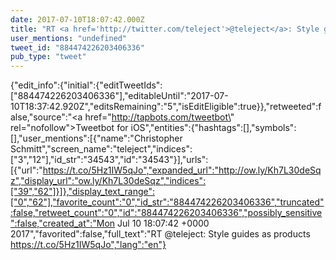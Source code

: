 ```yaml
---
date: 2017-07-10T18:07:42.000Z
title: "RT <a href='http://twitter.com/teleject'>@teleject</a>: Style guides as products https://t.co/5Hz1IW5qJo″"
user_mentions: "undefined"
tweet_id: "884474226203406336"
pub_type: "tweet"
---
```

{"edit_info":{"initial":{"editTweetIds":["884474226203406336"],"editableUntil":"2017-07-10T18:37:42.920Z","editsRemaining":"5","isEditEligible":true}},"retweeted":false,"source":"<a href=\"http://tapbots.com/tweetbot\" rel=\"nofollow\">Tweetbot for iΟS</a>","entities":{"hashtags":[],"symbols":[],"user_mentions":[{"name":"Christopher Schmitt","screen_name":"teleject","indices":["3","12"],"id_str":"34543","id":"34543"}],"urls":[{"url":"https://t.co/5Hz1IW5qJo","expanded_url":"http://ow.ly/Kh7L30deSqz","display_url":"ow.ly/Kh7L30deSqz","indices":["39","62"]}]},"display_text_range":["0","62"],"favorite_count":"0","id_str":"884474226203406336","truncated":false,"retweet_count":"0","id":"884474226203406336","possibly_sensitive":false,"created_at":"Mon Jul 10 18:07:42 +0000 2017","favorited":false,"full_text":"RT @teleject: Style guides as products https://t.co/5Hz1IW5qJo","lang":"en"}

